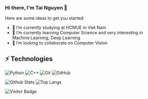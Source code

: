 ### Hi there, I'm Tai Nguyen 👋

Here are some ideas to get you started:

- 🔭 I’m currently studying at HCMUE in Viet Nam
- 🌱 I’m currently learning Computer Science and very interesting in Machine Learning, Deep Learning 
- 👯 I’m looking to collaborate on Computer Vision

## ⚡ Technologies
![Python](https://img.shields.io/badge/-Python-black?style=flat-square&logo=Python)
![C++](https://img.shields.io/badge/-C++-00599C?style=flat-square&logo=c)
![Git](https://img.shields.io/badge/-Git-black?style=flat-square&logo=git)
![GitHub](https://img.shields.io/badge/-GitHub-181717?style=flat-square&logo=github)

![Github Stats](https://github-readme-stats.vercel.app/api?username=Taiinguyenn139&count_private=true&show_icons=true&include_all_commits=true)
![Top Langs](https://github-readme-stats.vercel.app/api/top-langs/?username=Taiinguyenn139&hide=TeX&layout=compact)

![Visitor Badge](https://visitor-badge.laobi.icu/badge?page_id=Taiinguyenn139.Taiinguyenn139)
